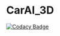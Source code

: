 # CarAI_3D
[![Codacy Badge](https://api.codacy.com/project/badge/Grade/1a872136916447568e3acbea6b8b0668)](https://app.codacy.com/app/TechnicPlay/CarAI_3D?utm_source=github.com&utm_medium=referral&utm_content=TechnicPlay/CarAI_3D&utm_campaign=Badge_Grade_Dashboard)